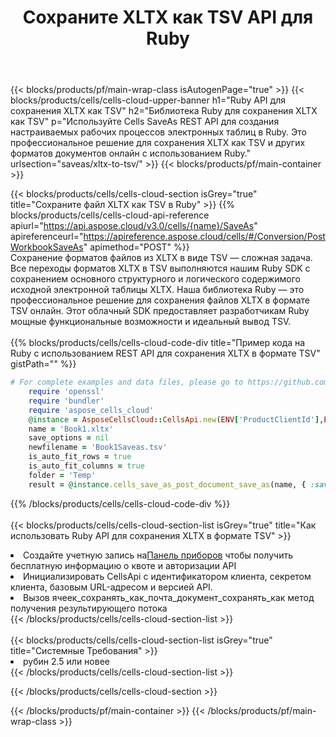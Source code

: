 ﻿---
title:  Сохраните XLTX как TSV API для Ruby
description:  Облачные API и SDK для Microsoft Excel и OpenOffice Calc. Преобразование электронной таблицы в файл другого формата.
url: /ru/ruby/saveas/xltx-to-tsv/
---
{{< blocks/products/pf/main-wrap-class isAutogenPage="true" >}}
{{< blocks/products/cells/cells-cloud-upper-banner h1="Ruby API для сохранения XLTX как TSV" h2="Библиотека Ruby для сохранения XLTX как TSV" p="Используйте Cells SaveAs REST API для создания настраиваемых рабочих процессов электронных таблиц в Ruby. Это профессиональное решение для сохранения XLTX как TSV и других форматов документов онлайн с использованием Ruby." urlsection="saveas/xltx-to-tsv/" >}}
{{< blocks/products/pf/main-container >}}

{{< blocks/products/cells/cells-cloud-section isGrey="true" title="Сохраните файл XLTX как TSV в Ruby" >}}
{{% blocks/products/cells/cells-cloud-api-reference apiurl="https://api.aspose.cloud/v3.0/cells/{name}/SaveAs" apireferenceurl="https://apireference.aspose.cloud/cells/#/Conversion/PostWorkbookSaveAs" apimethod="POST" %}}
<br/>
Сохранение форматов файлов из XLTX в виде TSV — сложная задача. Все переходы форматов XLTX в TSV выполняются нашим Ruby SDK с сохранением основного структурного и логического содержимого исходной электронной таблицы XLTX. Наша библиотека Ruby — это профессиональное решение для сохранения файлов XLTX в формате TSV онлайн. Этот облачный SDK предоставляет разработчикам Ruby мощные функциональные возможности и идеальный вывод TSV.
<br/>
<br/>
{{% blocks/products/cells/cells-cloud-code-div title="Пример кода на Ruby с использованием REST API для сохранения XLTX в формате TSV" gistPath="" %}}
  
```ruby
# For complete examples and data files, please go to https://github.com/aspose-cells-cloud/aspose-cells-cloud-ruby/
    require 'openssl'
    require 'bundler'
    require 'aspose_cells_cloud'
    @instance = AsposeCellsCloud::CellsApi.new(ENV['ProductClientId'],ENV['ProductClientSecret'])
    name = 'Book1.xltx'
    save_options = nil
    newfilename = 'Book1Saveas.tsv'
    is_auto_fit_rows = true
    is_auto_fit_columns = true
    folder = 'Temp'
    result = @instance.cells_save_as_post_document_save_as(name, { :save_options=>save_options, :newfilename=>(folder+"/"+newfilename), :is_auto_fit_rows=>is_auto_fit_rows, :is_auto_fit_columns=>is_auto_fit_columns, :folder=>folder})
```
  
{{% /blocks/products/cells/cells-cloud-code-div %}}
<br/>
<br/>
{{< blocks/products/cells/cells-cloud-section-list isGrey="true" title="Как использовать Ruby API для сохранения XLTX в формате TSV" >}}
<li> Создайте учетную запись на<a href="https://dashboard.aspose.cloud/">Панель приборов</a> чтобы получить бесплатную информацию о квоте и авторизации API</li>
<li>Инициализировать CellsApi с идентификатором клиента, секретом клиента, базовым URL-адресом и версией API.</li>
<li>Вызов ячеек_сохранять_как_почта_документ_сохранять_как метод получения результирующего потока</li>
{{< /blocks/products/cells/cells-cloud-section-list >}}
<br/>
<br/>
{{< blocks/products/cells/cells-cloud-section-list isGrey="true" title="Системные Требования" >}}
<li>рубин 2.5 или новее</li>
{{< /blocks/products/cells/cells-cloud-section-list >}}

{{< /blocks/products/cells/cells-cloud-section >}}

{{< /blocks/products/pf/main-container >}}
{{< /blocks/products/pf/main-wrap-class >}}
